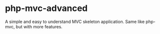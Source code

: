 php-mvc-advanced
================

A simple and easy to understand MVC skeleton application. Same like php-mvc, but with more features.
